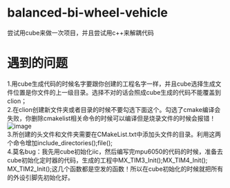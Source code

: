 # balanced-bi-wheel-vehicle
尝试用cube来做一次项目，并且尝试用c++来解耦代码
# 遇到的问题  
1.用cube生成代码的时候名字要跟你创建的工程名字一样，并且cube选择生成文件位置是你文件的上一级目录。选择不对的话会照成cube生成的代码不能覆盖到clion；   
2.在clion创建新文件夹或者目录的时候不要勾选下面这个。勾选了cmake编译会失败，你删除cmakelist相关命令的时候可以编译但是烧录文件的时候会报错！  
![image](https://user-images.githubusercontent.com/58476906/177524810-154220d3-1251-4ff9-a848-30222b8bdda5.png)  
3.所创建的头文件和文件夹需要在CMakeList.txt中添加头文件的目录。利用这两个命令增加include_directories();file();  
4.莫名bug：我先用cube初始化iic，然后编写完mpu6050的代码的时候，准备去cube初始化定时器的代码，生成的工程中MX_TIM3_Init();MX_TIM4_Init(); MX_TIM2_Init();这几个函数都是空发的函数！所以在cube初始化的时候就把所有的外设引脚先初始化好。  
